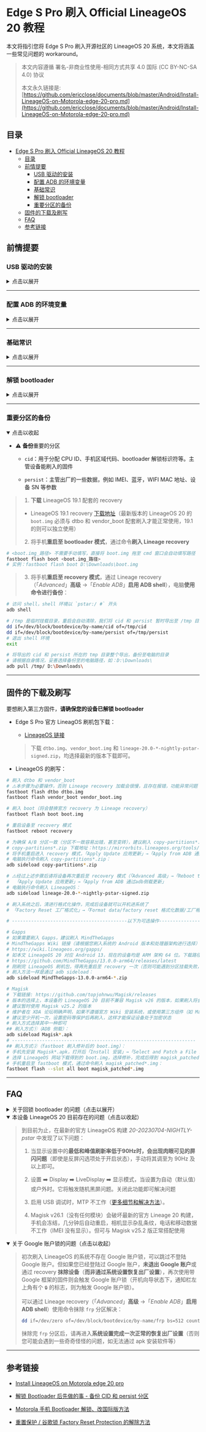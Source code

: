 # Edge S Pro 刷入 Official LineageOS 20 教程

本文将指引您将 Edge S Pro 刷入开源社区的 LineageOS 20 系统，本文将涵盖一些常见问题的 workaround。

> 本文内容遵循 署名-非商业性使用-相同方式共享 4.0 国际 (CC BY-NC-SA 4.0) 协议
> 
> 本文永久链接是: [https://github.com/ericclose/documents/blob/master/Android/Install-LineageOS-on-Motorola-edge-20-pro.md](https://github.com/ericclose/documents/blob/master/Android/Install-LineageOS-on-Motorola-edge-20-pro.md)

## 目录

- [Edge S Pro 刷入 Official LineageOS 20 教程](#edge-s-pro-刷入-official-lineageos-20-教程)
  - [目录](#目录)
  - [前情提要](#前情提要)
    - [USB 驱动的安装](#usb-驱动的安装)
    - [配置 ADB 的环境变量](#配置-adb-的环境变量)
    - [基础常识](#基础常识)
    - [解锁 bootloader](#解锁-bootloader)
    - [重要分区的备份](#重要分区的备份)
  - [固件的下载及刷写](#固件的下载及刷写)
  - [FAQ](#faq)
  - [参考链接](#参考链接)

## 前情提要

### USB 驱动的安装

<details>
    <summary>点击以展开</summary>

* 请确保已正确**安装 Motorola USB 驱动**
  
  * [官网](https://en-gb.support.motorola.com/app/usb-drivers) 
  
  > 官方版本在缺乏某些运行环境（如 `Visual C++` 等）的情况下，Windows 上安装可能会报错，安装不上（且无有效提示信息）
  
  * [Motorola-USB-Drivers-win](https://github.com/ericclose/Motorola-USB-Drivers-win)
  
  > **推荐**，该版本无需依赖运行环境库也可以正常安装（仅需 Windows 10 v1607 及以上版本）。是我从 [Google USB 驱动](https://developer.android.com/studio/run/win-usb) 和 [Motorola Rescue and Smart Assistant](https://en-gb.support.motorola.com/app/answers/detail/a_id/158726) 提取而来，克隆或下载整个仓库，通过**以管理员模式运行** bat 脚本，即可完成驱动的安装）

</details>

---

### 配置 ADB 的环境变量

<details>
    <summary>点击以展开</summary>

* 配置 ADB 的环境变量的步骤
  
  * [ADB 下载](https://dl.google.com/android/repository/platform-tools_r33.0.3-windows.zip)
  
  * ADB 环境变量的配置方法：
    
    > Windows 10 及以上版本：按下 Win 键，键入 「environment variables」或『环境变量』，搜索预览结果选择**编辑系统环境变量**；『环境变量』→ 双击「系统变量」中的『PATH』→ 『新建』，在文本框输入 `adb.exe` **所在目录的绝对路径**，如『`D:\Program Files\platform-tools`』，最后保存即可。

</details>

---

### 基础常识

<details>
    <summary>点击以展开</summary>

* 知悉**启用 USB 调试**的方法
  
  > 『*Settings*』设置 →『*About Phone*』关于手机 → 快速连续点击『*Build number*』版本号，直至提示已启用开发者选项；
  > 
  > 『*Settings*』设置 →『*System*』系统 →『*Developer options*』开发者选项 →『*USB debugging*』USB 调试

* 知悉如何将手机**启动至 bootloader 模式**
  
  > * 方法 1：设备处于关机状态下，长按『电源键』&『音量 -』，直至设备启动至 bootloader 模式后即可松开按键
  > 
  > * 方法 2：设备启用 USB 调试之后，用数据线将手机与电脑连接，通过 cmd 执行命令 `adb reboot bootloader` 重启至 bootloader 模式

* 知悉如何将手机**启动至 recovery 模式**
  
  > * 方法 1：设备处于关机状态下，长按『电源键』&『音量 +』，直至设备启动至 recovery 模式后即可松开按键
  > 
  > * 方法 2：设备启用 USB 调试之后，用数据线将手机与电脑连接，通过 cmd 执行命令 `adb reboot recovery` 重启至 recovery 模式

</details>

---

### 解锁 bootloader

<details>
    <summary>点击以展开</summary>

* 请确保设备已经**解锁 bootloader**
  
  > 解锁 Motorola 设备的 bootloader 有以下影响，请自行决定是否解锁：
  > 
  > * 原则上意味着**放弃保修资格**
  > 
  > * 解锁操作将会**清除设备数据**
  > 
  > * 解锁 bootloader 后设备 **DRM 等级**将从 L1 **降低**至 L3（目前发现**欧版更新至 Android 13 又恢复成 L1**）
  > 
  > * 解锁后**设备启动**将会提示“**设备已解锁 bootloader**”
  
  * [解锁 bootloader - Motorola 官网](https://en-gb.support.motorola.com/app/standalone/bootloader/unlock-your-device-a)

</details>

---

### 重要分区的备份

<details open>
    <summary>点击以收起</summary>

* ⚠️ **备份**重要的分区
  
  * `cid`：用于分配 CPU ID、手机区域代码、bootloader 解锁标识符等。主管设备能刷入的固件
  
  * `persist`：主管出厂的一些数据，例如 IMEI、蓝牙，WIFI MAC 地址、设备 SN 等参数

> 1. **下载** LineageOS 19.1 配套的 recovery
> * LineageOS 19.1 recovery [下载地址](https://web.archive.org/web/20230707083131if_/https://gemmei.ftp.acc.umu.se/mirror/lineageos/full/pstar/20230606/boot.img)（最新版本的 LineageOS 20 的 `boot.img` 必须与 dtbo 和 vendor_boot 配套刷入才能正常使用，19.1 的则可以独立使用）
> 2. 将手机**重启至 bootloader 模式**，通过命令**刷入 Lineage recovery**

```bash
# <boot.img_路径> 不需要手动填写，直接将 boot.img 拖至 cmd 窗口会自动填写路径
fastboot flash boot <boot.img_路径>
# 实例：fastboot flash boot D:\Downloads\boot.img
```

> 3. 将手机**重启至 recovery 模式**，通过 Lineage recovery（「*Advanced*」**高级** →「*Enable ADB*」**启用 ADB shell**），电脑**使用命令进行备份**：

```bash
# 访问 shell，shell 环境以 `pstar:/ #` 开头
adb shell

# /tmp 是临时挂载目录，重启会自动清除，我们将 cid 和 persist 暂时导出至 /tmp 目录
dd if=/dev/block/bootdevice/by-name/cid of=/tmp/cid
dd if=/dev/block/bootdevice/by-name/persist of=/tmp/persist
# 退出 shell 环境
exit

# 将导出的 cid 和 persist 所在的 tmp 目录整个导出，备份至电脑的目录
# 请根据自身情况，妥善选择备份至的电脑路径，如：D:\Downloads\
adb pull /tmp/ D:\Downloads\
```

</details>

---

## 固件的下载及刷写

要想刷入第三方固件，**请确保您的设备已解锁 bootloader**

* Edge S Pro 官方 LineagOS 刷机包下载：
  
  * [LineageOS 链接](https://download.lineageos.org/devices/pstar/builds)
  
  > 下载 `dtbo.img`、`vendor_boot.img` 和 `lineage-20.0-*-nightly-pstar-signed.zip`，均选择最新的版本下载即可。

* LineageOS 的刷写：

```bash
# 刷入 dtbo 和 vendor_boot
# ⚠️本步骤为必要操作，否则 Lineage recovery 加载会很慢，且存在报错，功能异常问题
fastboot flash dtbo dtbo.img
fastboot flash vendor_boot vendor_boot.img

# 刷入 boot（将会替换官方 recovery 为 Lineage recovery）
fastboot flash boot boot.img

# 重启设备至 recovery 模式
fastboot reboot recovery

# 为确保 A/B 分区一致（分区不一致容易出错，甚至变砖），建议刷入 copy-partitions*.zip
# copy-partitions*.zip 下载地址：https://mirrorbits.lineageos.org/tools/copy-partitions-20220613-signed.zip
# 将手机重启进入 recovery 模式，「Apply Update 应用更新」→「Apply from ADB 通过adb侧载更新」
# 电脑执行命令刷入 copy-partitions*.zip：
adb sideload copy-partitions*.zip

# ⚠️经过上述步骤后请将设备再次重启至 recovery 模式（「Advanced 高级」→「Reboot to Recovery 重启至 recovery」）
#  「Apply Update 应用更新」→「Apply from ADB 通过adb侧载更新」
# 电脑执行命令刷入 LineageOS：
adb sideload lineage-20.0-*-nightly-pstar-signed.zip

# 刷入系统之后，清进行格式化操作，完成后设备就可以开机进系统了
# 「Factory Reset 工厂格式化」→「Format data/factory reset 格式化数据/工厂格式化」

# ------------------------------------------以下为可选操作--------------------------------------------------

# Gapps
# 如果需要刷入 Gapps，建议刷入 MindTheGapps
# MindTheGapps Wiki 链接（请根据您刷入系统的 Android 版本和处理器架构进行选择）： 
# https://wiki.lineageos.org/gapps/
# 如本文 LineageOS 20 对应 Android 13，现在的设备均是 ARM 架构 64 位。下载路径为：
# https://github.com/MindTheGapps/13.0.0-arm64/releases/latest
# 刚刷完 LineageOS 刷机包，得再先重启至 recovery 一次（否则可能遇到分区挂载失败，刷写报错）
# 刷入方法一样是通过 adb sideload：
adb sideload MindTheGapps-13.0.0-arm64-*.zip

# Magisk
# 下载链接: https://github.com/topjohnwu/Magisk/releases
# 版本的选择上，本设备的 LineageOS 20 目前不兼容 Magisk v26 的版本，如果刷入将会遇到电话、数据（IMEI 无显示）、相机（显示杂乱条纹）无法使用的问题
# 建议暂时使用 Magisk v25.2 的版本
# 维护者在 XDA 论坛明确声明，如果不遵循官方 Wiki 安装系统，或使用第三方组件（如 Magisk），不要期望能得到支持。所以即便反馈也无济于事
# 建议至少开机一次，设置密码等保护后再刷入，这样才能保证设备处于加密状态
# 刷入方式选择其中一种即可
## 刷入方式①（ADB 侧载）：
adb sideload Magisk*.apk
# -------------------------------------------------------------------
## 刷入方式②（fastboot 刷入修补后的 boot.img）：
# 手机先安装 Magisk*.apk，打开后「Install 安装」→「Select and Patch a File 选择并修补文件」,
# 选择 LineageOS 网站下载得到的 boot.img，选择修补，完成后得到 magisk_patched*.img，将文件传至电脑
# 手机重启至 fastboot 模式，通过命令刷入 magisk_patched*.img：
fastboot flash --slot all boot magisk_patched*.img
```

---

## FAQ

<details>
    <summary>关于回锁 bootloader 的问题（点击以展开）</summary>

> Motorola 零售机的 bootloader 有三种模式：
> 
> * `oem_locked`：bootloader 的出厂状态
> 
> * `flashing_unlocked`：解锁 bootloader 后的状态
> 
> * `flashing_locked`：通过命令回锁的状态。
> 
> **回锁**（`flashing_locked`）有以下影响：
> 
> * **回锁**不能恢复您的保修资格（因为 bootloader 状态与出厂不符），且并**不能恢复 DRM 等级**；
> 
> * 如果您刷的是**匹配地区的官方固件**（且**未经任何修改**，如未装 Magisk 等），**回锁**您**可能仍能正常启动**；
> 
> * 但如若刷了**其他区域的固件**或**第三方固件**，**回锁可能只会直接导致变砖**；
> 
> * **回锁**可能会导致您**无法通过官方的解锁方法再次解锁 bootloader**

</details>

<details open>
    <summary>本设备 LineageOS 20 目前存在的问题（点击以收起）</summary>

> 到目前为止，在最新的官方 LineageOS 构建 *20-20230704-NIGHTLY-pstar* 中发现了以下问题：
> 
> 1. 当显示设置中的**最低和峰值刷新率低于90Hz时，会出现肉眼可见的屏闪问题**（即使是反屏闪选项处于开启状态），手动将其调至为 90Hz 及以上即可。
> 
> 2. 设置 ➡️ Display ➡️ LiveDisplay ➡️ 显示模式，当设置为自动（默认值）或户外时。它将触发随机黑屏问题。关闭此功能即可解决问题
> 
> 3. 启用 USB 调试时，MTP 不工作（[更多细节和解决方法](https://forum.xda-developers.com/t/official-lineageos-20-for-the-moto-edge-20-pro.4594251/post-88716503)）。
> 
> 4. Magisk v26.1（没有任何模块）会破坏最新的官方 Lineage 20 构建，手机会冻结，几分钟后自动重启，相机显示杂乱条纹，电话和移动数据不工作（IMEI 没有显示）。但可与 Magisk v25.2 版正常搭配使用

</details>

<details open>
    <summary>关于 Google 账户锁的问题（点击以收起）</summary>

> 初次刷入 LineageOS 的系统不存在 Google 账户锁，可以跳过不登陆 Google 账户。但如果您已经登陆过 Google 账户，**未退出 Google 账户**或通过 recovery **抹除设备**（**而非通过系统设置恢复出厂设置**），再次使用带 Google 框架的固件则会触发 Google 账户锁（开机向导状态下，通知栏左上角有个 `🔒` 的标志，则为触发 Google 账户锁）。
> 
> 可以通过 Lineage recovery（「*Advanced*」**高级** →「*Enable ADB*」**启用 ADB shell**）使用命令抹除 `frp` 分区解决：
> 
> ```bash
> dd if=/dev/zero of=/dev/block/bootdevice/by-name/frp bs=512 count=1024
> ```
> 
> 抹除完 `frp` 分区后，请再进入**系统设置完成一次正常的恢复出厂设置**（否则您可能会遇到一些奇奇怪怪的问题，如无法通过 apk 安装软件等）

</details>

---

## 参考链接

* [Install LineageOS on Motorola edge 20 pro](https://wiki.lineageos.org/devices/pstar/install)

* [解锁 Bootloader 后先做的事 - 备份 CID 和 persist 分区](https://bbs.ixmoe.com/t/topic/27722)

* [Motorola 手机 Bootloader 解锁、改国际版方法](https://bbs.letitfly.me/d/1210)

* [重置保护 / 谷歌锁 Factory Reset Protection 的解除方法](https://bbs.letitfly.me/d/856)
